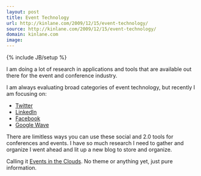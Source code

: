 ```yaml
---
layout: post
title: Event Technology
url: http://kinlane.com/2009/12/15/event-technology/
source: http://kinlane.com/2009/12/15/event-technology/
domain: kinlane.com
image: 
---
```

{% include JB/setup %}<p>I am doing a lot of research in applications and tools that are available out there for the event and conference industry.<p></p>
I am always evaluating broad categories of event technology, but recently I am focusing on:
<ul class="mainlist">
	<li><a href="http://www.twitter.com">Twitter</a></li>
	<li><a href="http://www.lilnkedin.com">LinkedIn</a></li>
	<li><a href="http://www.facebook.com">Facebook</a></li>
	<li><a href="http://wave.google.com">Google Wave</a></li>
</ul>
There are limitless ways you can use these social and 2.0 tools for conferences and events. I have so much research I need to gather and organize I went ahead and lit up a new blog to store and organize.<p></p>
Calling it <a href="http://www.eventsintheclouds.com/">Events in the Clouds</a>. No theme or anything yet, just pure information.
</p>
